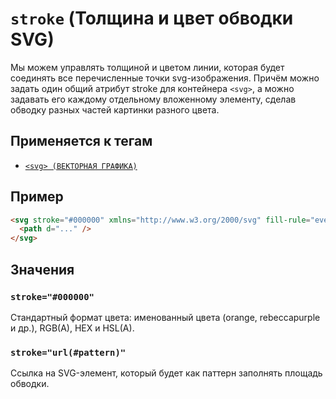 # `stroke` (Толщина и цвет обводки SVG)

Мы можем управлять толщиной и цветом линии, которая будет соединять все перечисленные точки svg-изображения. Причём можно задать один общий атрибут stroke для контейнера `<svg>`, а можно задавать его каждому отдельному вложенному элементу, сделав обводку разных частей картинки разного цвета.

## Применяется к тегам

- [`<svg> (ВЕКТОРНАЯ ГРАФИКА)`](<../TAGS MEDIA/svg.md>)

## Пример

```html
<svg stroke="#000000" xmlns="http://www.w3.org/2000/svg" fill-rule="evenodd" clip-rule="evenodd" viewBox="0 0 24 24">
  <path d="..." />
</svg>
```

## Значения

### `stroke="#000000"`

Cтандартный формат цвета: именованный цвета (orange, rebeccapurple и др.), RGB(A), HEX и HSL(A).

### `stroke="url(#pattern)"`

Ссылка на SVG-элемент, который будет как паттерн заполнять площадь обводки.
